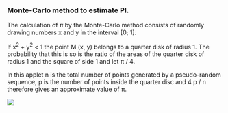 <h3>Monte-Carlo method to estimate PI.</h3>

<p>The calculation of π by the Monte-Carlo method consists of randomly drawing numbers x and y in the interval [0; 1].</p> </p>

<p>If x<sup>2</sup> + y<sup>2</sup> < 1 the point M (x, y) belongs to a quarter disk of radius 1. The probability that this is so is the ratio of the areas of the quarter disk of radius 1 and the square of side 1 and let π / 4.

In this applet n is the total number of points generated by a pseudo-random sequence, p is the number of points inside the quarter disc and 4 p / n therefore gives an approximate value of π. </p>

<img src="https://scoop.readthedocs.io/en/0.7/_images/monteCarloPiExample.gif">
